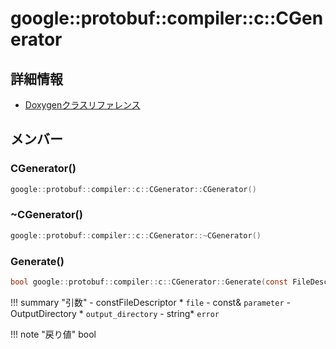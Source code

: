 # google::protobuf::compiler::c::CGenerator



## 詳細情報

- [Doxygenクラスリファレンス](https://lang-ship.com/reference/ESP32/latest/classgoogle_1_1protobuf_1_1compiler_1_1c_1_1_c_generator.html)

## メンバー

### CGenerator()



```c
google::protobuf::compiler::c::CGenerator::CGenerator()
```



### ~CGenerator()



```c
google::protobuf::compiler::c::CGenerator::~CGenerator()
```



### Generate()



```c
bool google::protobuf::compiler::c::CGenerator::Generate(const FileDescriptor *file, const string &parameter, OutputDirectory *output_directory, string *error) const
```

!!! summary "引数"
	- constFileDescriptor * `file` 
	- const& `parameter` 
	- OutputDirectory * `output_directory` 
	- string* `error` 

!!! note "戻り値"
	bool



